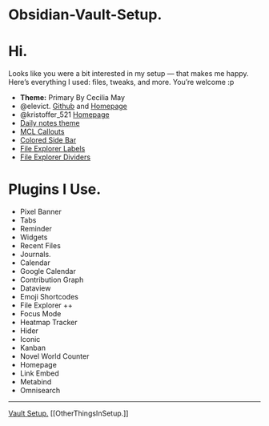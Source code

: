 # Obsidian-Vault-Setup.

# Hi.
Looks like you were a bit interested in my setup — that makes me happy.
Here’s everything I used: files, tweaks, and more.
You’re welcome :p

-  **Theme:** Primary By Cecilia May
- @elevict. [Github](https://github.com/Elevict/Elevict-Snippets/tree/main) and [Homepage](https://discord.com/channels/686053708261228577/1320553700212605030)
- @kristoffer_521 [Homepage](https://discord.com/channels/686053708261228577/1386535497215774760)
- [Daily notes theme](https://github.com/CyanVoxel/Obsidian-Daily-Themes) 
- [MCL Callouts](https://github.com/efemkay/obsidian-modular-css-layout/tree/main)
- [Colored Side Bar](https://github.com/CyanVoxel/Obsidian-Colored-Sidebar)
- [File Explorer Labels](https://github.com/t-if/gastrodon/blob/main/snippets/favorites/File%20Explorer%20Labels.css) 
- [File Explorer Dividers](https://github.com/ElsaTam/Obsidian-Stuff/blob/main/snippets/file-explorer-separators/file-explorer-separators.css)

# Plugins I Use.

- Pixel Banner
- Tabs
- Reminder
- Widgets
- Recent Files
- Journals.
- Calendar
- Google Calendar
- Contribution Graph
- Dataview
- Emoji Shortcodes
- File Explorer ++
- Focus Mode
- Heatmap Tracker
- Hider
- Iconic
- Kanban
- Novel World Counter
- Homepage
- Link Embed
- Metabind
- Omnisearch


---

 [Vault Setup.](https://github.com/Jawuj/Obsidian-Vault-Setup.)
[[OtherThingsInSetup.]] 

